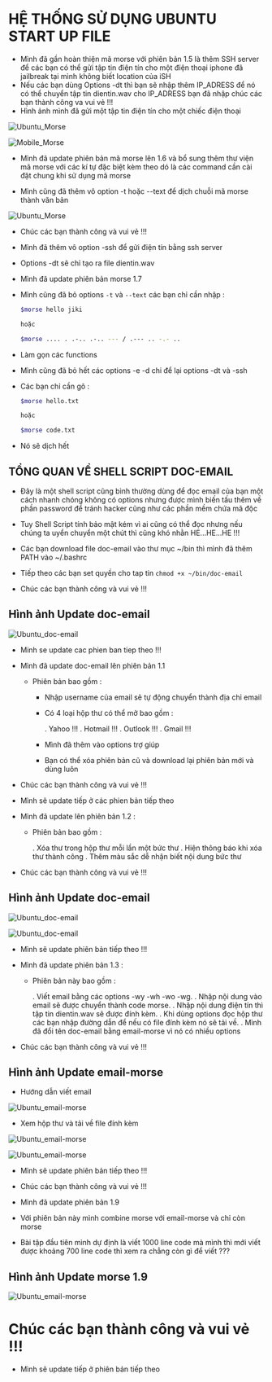 # <LAPTOP>  HỆ THỐNG SỬ DỤNG UBUNTU START UP FILE 

- Mình đã gần hoàn thiện mã morse với phiên bản 1.5 là thêm SSH server để các bạn có thể gửi tập tin điện tín cho một điện thoại iphone đã jailbreak tại mình không biết location của iSH
- Nếu các bạn dùng Options -dt thì bạn sẽ nhập thêm IP_ADRESS để nó có thể chuyển tập tin dientin.wav cho IP_ADRESS bạn đã nhập chúc các bạn thành công va vui vẻ !!!
- Hình ảnh mình đã gửi một tập tin điện tín cho một chiếc điện thoại

![Ubuntu_Morse](https://github.com/Jikileo/Jigit/blob/master/Misc/U_morse.png)

![Mobile_Morse](https://github.com/Jikileo/Jigit/blob/master/Misc/M_morse.png)

- Mình đã update phiên bản mã morse lên 1.6 và bổ sung thêm thư viện mã morse với các kí tự đặc biệt kèm theo dó là các command cần cài đặt chung khi sử dụng mã morse

- Mình cũng đã thêm vô option -t hoặc --text để dịch chuỗi mã morse thành văn bản

![Ubuntu_Morse](https://github.com/Jikileo/Jigit/blob/master/Misc/U_morse1.png)

- Chúc các bạn thành công và vui vẻ !!!

- Mình đã thêm vô option -ssh để gửi điện tín bằng ssh server
- Options -dt sẽ chỉ tạo ra file dientin.wav

- Mình đã update phiên bản morse 1.7
- Mình cũng đã bỏ options `-t` và `--text` các bạn chỉ cần nhập :
    ```bash
    $morse hello jiki

    hoặc
    
    $morse .... . .-.. .-.. --- / .--- .. -.- ..
    ```
- Làm gọn các functions
- Mình cũng đã bỏ hết các options -e -d chi để lại options -dt và -ssh
- Các bạn chỉ cần gõ :
    ```bash
    $morse hello.txt

    hoặc

    $morse code.txt
    ```
- Nó sẽ dịch hết

## TỔNG QUAN VỀ SHELL SCRIPT DOC-EMAIL

- Đây là một shell script cũng bình thường dùng để đọc email của bạn một cách nhanh chóng không có options nhưng được mình biến tấu thêm về phần password để tránh hacker cũng như các phần mềm chứa mã độc 
- Tuy Shell Script tính bảo mật kém vì ai cũng có thể đọc nhưng nếu chúng ta uyển chuyển một chút thì cũng khó nhằn HE...HE...HE !!!
- Các bạn download file doc-email vào thư mục ~/bin thì mình đã thêm PATH vào ~/.bashrc
- Tiếp theo các bạn set quyền cho tap tin
`chmod +x ~/bin/doc-email`

- Chúc các bạn thành công và vui vẻ !!!

## Hình ảnh Update doc-email

![Ubuntu_doc-email](https://github.com/Jikileo/Jigit/blob/master/Misc/U_doc-email.png)

- Minh se update cac phien ban tiep theo !!!

- Mình đã update doc-email lên phiên bản 1.1
    - Phiên bản bao gồm :

        - Nhập username của email sẽ tự động chuyển thành địa chỉ email
        - Có 4 loại hộp thư có thể mở bao gồm :

            . Yahoo !!!
            . Hotmail !!!
            . Outlook !!!
            . Gmail !!!

        - Mình đã thêm vào options trợ giúp
        - Bạn có thể xóa phiên bản cũ và download lại phiên bản mới và dùng luôn

- Chúc các bạn thành công và vui vẻ !!!
- Mình sẽ update tiếp ở các phien bản tiếp theo

- Mình đã update lên phiên bản 1.2 :

    - Phiên bản bao gồm :

      . Xóa thư trong hộp thư mỗi lần một bức thư
      . Hiện thông báo khi xóa thư thành công
      . Thêm màu sắc dễ nhận biết nội dung bức thư

- Chúc các bạn thành công và vui vẻ !!!

## Hình ảnh Update doc-email

![Ubuntu_doc-email](https://github.com/Jikileo/Jigit/blob/master/Misc/U_doc-email1.png)

![Ubuntu_doc-email](https://github.com/Jikileo/Jigit/blob/master/Misc/U_doc-email2.png)

- Mình sẽ update phiên bản tiếp theo !!!

- Mình đã update phiên bản 1.3 :

    - Phiên bản này bao gồm :

        . Viết email bằng các options -wy -wh -wo -wg.
        . Nhập nội dung vào email sẽ được chuyển thành code morse.
        . Nhập nội dung điện tín thì tập tin dientin.wav sẽ được đính kèm.
        . Khi dùng options đọc hộp thư các bạn nhập đường dẫn để nếu có file đính kèm nó sẽ tải về.
        . Mình đã đổi tên doc-email bằng email-morse vì nó có nhiều options

- Chúc các bạn thành công và vui vẻ !!!

## Hình ảnh Update email-morse

- Hướng dẫn viết email

![Ubuntu_email-morse](https://github.com/Jikileo/Jigit/blob/master/Misc/U_email-morse.png)

- Xem hộp thư và tải về file đính kèm

![Ubuntu_email-morse](https://github.com/Jikileo/Jigit/blob/master/Misc/U_email-morse1.png)

![Ubuntu_email-morse](https://github.com/Jikileo/Jigit/blob/master/Misc/U_email-morse2.png)

- Mình sẽ update phiên bản tiếp theo !!!
- Chúc các bạn thành công và vui vẻ !!!

- Mình đã update phiên bản 1.9
- Với phiên bản này mình combine morse với email-morse và chỉ còn morse
- Bài tập đầu tiên mình dự định là viết 1000 line code mà mình thì mới viết được khoảng 700 line code thì xem ra chẳng còn gì để viết ???

## Hình ảnh Update morse 1.9

![Ubuntu_email-morse](https://github.com/Jikileo/Jigit/blob/master/Misc/U_morse2.png)

# Chúc các bạn thành công và vui vẻ !!!
- Mình sẽ update tiếp ở phiên bản tiếp theo

